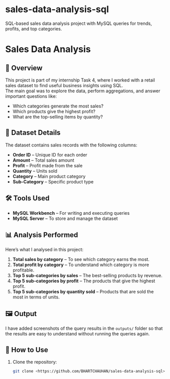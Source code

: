 # sales-data-analysis-sql
SQL-based sales data analysis project with MySQL queries for trends, profits, and top categories.


# Sales Data Analysis 
## 📌 Overview
This project is part of my internship Task 4, where I worked with a retail sales dataset to find useful business insights using SQL.  
The main goal was to explore the data, perform aggregations, and answer important questions like:
- Which categories generate the most sales?
- Which products give the highest profit?
- What are the top-selling items by quantity?

## 📂 Dataset Details
The dataset contains sales records with the following columns:
- **Order ID** – Unique ID for each order
- **Amount** – Total sales amount
- **Profit** – Profit made from the sale
- **Quantity** – Units sold
- **Category** – Main product category
- **Sub-Category** – Specific product type

## 🛠 Tools Used
- **MySQL Workbench** – For writing and executing queries  
- **MySQL Server** – To store and manage the dataset

## 📊 Analysis Performed
Here’s what I analysed in this project:
1. **Total sales by category** – To see which category earns the most.
2. **Total profit by category** – To understand which category is more profitable.
3. **Top 5 sub-categories by sales** – The best-selling products by revenue.
4. **Top 5 sub-categories by profit** – The products that give the highest profit.
5. **Top 5 sub-categories by quantity sold** – Products that are sold the most in terms of units.

## 🖼 Output
I have added screenshots of the query results in the `outputs/` folder so that the results are easy to understand without running the queries again.

## 📜 How to Use
1. Clone the repository:
   ```bash
   git clone <https://github.com/BHARTCHAUHAN/sales-data-analysis-sql>
